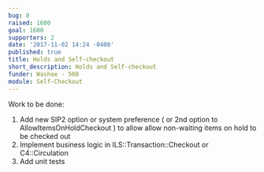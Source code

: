 ```yaml
---
bug: 0
raised: 1600
goal: 1600
supporters: 2
date: '2017-11-02 14:24 -0400'
published: true
title: Holds and Self-checkout
short_description: Holds and Self-checkout
funder: Washoe - 500
module: Self-Checkout
---
```

Work to be done:
1) Add new SIP2 option or system preference ( or 2nd option to AllowItemsOnHoldCheckout ) to allow allow non-waiting items on hold to be checked out
2) Implement business logic in ILS::Transaction::Checkout or C4::Circulation
3) Add unit tests
